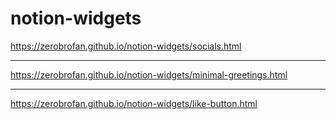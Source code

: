 # notion-widgets

https://zerobrofan.github.io/notion-widgets/socials.html

---

https://zerobrofan.github.io/notion-widgets/minimal-greetings.html

---

https://zerobrofan.github.io/notion-widgets/like-button.html
